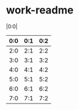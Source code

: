 # work-readme


|0:0|

|0:0|0:1|0:2|
|---|---|---|
|2:0|2:1|2:2|
|3:0|3:1|3:2|
|4:0|4:1|4:2|
|5:0|5:1|5:2|
|6:0|6:1|6:2|
|7:0|7:1|7:2|
